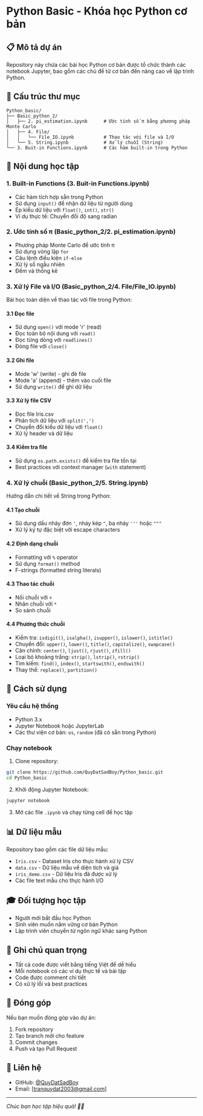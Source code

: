 # Python Basic - Khóa học Python cơ bản

## 📋 Mô tả dự án

Repository này chứa các bài học Python cơ bản được tổ chức thành các notebook Jupyter, bao gồm các chủ đề từ cơ bản đến nâng cao về lập trình Python.

## 📁 Cấu trúc thư mục

```
Python_basic/
├── Basic_python_2/
│   ├── 2. pi_estimation.ipynb      # Ước tính số π bằng phương pháp Monte Carlo
│   ├── 4. File/
│   │   └── File_IO.ipynb           # Thao tác với file và I/O
│   └── 5. String.ipynb             # Xử lý chuỗi (String)
└── 3. Buit-in Functions.ipynb      # Các hàm built-in trong Python
```

## 🎯 Nội dung học tập

### 1. Built-in Functions (3. Buit-in Functions.ipynb)
- Các hàm tích hợp sẵn trong Python
- Sử dụng `input()` để nhận dữ liệu từ người dùng
- Ép kiểu dữ liệu với `float()`, `int()`, `str()`
- Ví dụ thực tế: Chuyển đổi độ sang radian

### 2. Ước tính số π (Basic_python_2/2. pi_estimation.ipynb)
- Phương pháp Monte Carlo để ước tính π
- Sử dụng vòng lặp `for`
- Câu lệnh điều kiện `if-else`
- Xử lý số ngẫu nhiên
- Đếm và thống kê

### 3. Xử lý File và I/O (Basic_python_2/4. File/File_IO.ipynb)
Bài học toàn diện về thao tác với file trong Python:

#### 3.1 Đọc file
- Sử dụng `open()` với mode 'r' (read)
- Đọc toàn bộ nội dung với `read()`
- Đọc từng dòng với `readlines()`
- Đóng file với `close()`

#### 3.2 Ghi file
- Mode 'w' (write) - ghi đè file
- Mode 'a' (append) - thêm vào cuối file
- Sử dụng `write()` để ghi dữ liệu

#### 3.3 Xử lý file CSV
- Đọc file Iris.csv
- Phân tích dữ liệu với `split(',')`
- Chuyển đổi kiểu dữ liệu với `float()`
- Xử lý header và dữ liệu

#### 3.4 Kiểm tra file
- Sử dụng `os.path.exists()` để kiểm tra file tồn tại
- Best practices với context manager (`with` statement)

### 4. Xử lý chuỗi (Basic_python_2/5. String.ipynb)
Hướng dẫn chi tiết về String trong Python:

#### 4.1 Tạo chuỗi
- Sử dụng dấu nháy đơn `'`, nháy kép `"`, ba nháy `'''` hoặc `"""`
- Xử lý ký tự đặc biệt với escape characters

#### 4.2 Định dạng chuỗi
- Formatting với `%` operator
- Sử dụng `format()` method
- F-strings (formatted string literals)

#### 4.3 Thao tác chuỗi
- Nối chuỗi với `+`
- Nhân chuỗi với `*`
- So sánh chuỗi

#### 4.4 Phương thức chuỗi
- Kiểm tra: `isdigit()`, `isalpha()`, `isupper()`, `islower()`, `istitle()`
- Chuyển đổi: `upper()`, `lower()`, `title()`, `capitalize()`, `swapcase()`
- Căn chỉnh: `center()`, `ljust()`, `rjust()`, `zfill()`
- Loại bỏ khoảng trắng: `strip()`, `lstrip()`, `rstrip()`
- Tìm kiếm: `find()`, `index()`, `startswith()`, `endswith()`
- Thay thế: `replace()`, `partition()`

## 🚀 Cách sử dụng

### Yêu cầu hệ thống
- Python 3.x
- Jupyter Notebook hoặc JupyterLab
- Các thư viện cơ bản: `os`, `random` (đã có sẵn trong Python)

### Chạy notebook
1. Clone repository:
```bash
git clone https://github.com/QuyDatSadBoy/Python_basic.git
cd Python_basic
```

2. Khởi động Jupyter Notebook:
```bash
jupyter notebook
```

3. Mở các file `.ipynb` và chạy từng cell để học tập

## 📊 Dữ liệu mẫu

Repository bao gồm các file dữ liệu mẫu:
- `Iris.csv` - Dataset Iris cho thực hành xử lý CSV
- `data.csv` - Dữ liệu mẫu về diện tích và giá
- `iris_demo.csv` - Dữ liệu Iris đã được xử lý
- Các file text mẫu cho thực hành I/O

## 🎓 Đối tượng học tập

- Người mới bắt đầu học Python
- Sinh viên muốn nắm vững cơ bản Python
- Lập trình viên chuyển từ ngôn ngữ khác sang Python

## 📝 Ghi chú quan trọng

- Tất cả code được viết bằng tiếng Việt để dễ hiểu
- Mỗi notebook có các ví dụ thực tế và bài tập
- Code được comment chi tiết
- Có xử lý lỗi và best practices

## 🤝 Đóng góp

Nếu bạn muốn đóng góp vào dự án:
1. Fork repository
2. Tạo branch mới cho feature
3. Commit changes
4. Push và tạo Pull Request

## 📧 Liên hệ

- GitHub: [@QuyDatSadBoy](https://github.com/QuyDatSadBoy)
- Email: [tranquydat2003@gmail.com]


---

*Chúc bạn học tập hiệu quả! 🐍💪*
